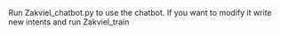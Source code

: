 Run Zakviel_chatbot.py to use the chatbot.
If you want to modify it write new intents and run Zakviel_train
